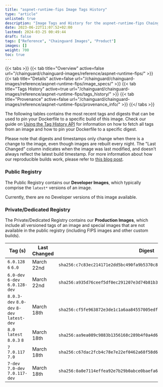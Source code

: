 ```yaml
---
title: "aspnet-runtime-fips Image Tags History"
type: "article"
unlisted: true
description: "Image Tags and History for the aspnet-runtime-fips Chainguard Image"
date: 2023-06-22T11:07:52+02:00
lastmod: 2024-03-25 00:49:44
draft: false
tags: ["Reference", "Chainguard Images", "Product"]
images: []
weight: 700
toc: true
---
```


{{< tabs >}}
{{< tab title="Overview" active=false url="/chainguard/chainguard-images/reference/aspnet-runtime-fips/" >}}
{{< tab title="Details" active=false url="/chainguard/chainguard-images/reference/aspnet-runtime-fips/image_specs/" >}}
{{< tab title="Tags History" active=true url="/chainguard/chainguard-images/reference/aspnet-runtime-fips/tags_history/" >}}
{{< tab title="Provenance" active=false url="/chainguard/chainguard-images/reference/aspnet-runtime-fips/provenance_info/" >}}
{{</ tabs >}}

The following tables contains the most recent tags and digests that can be used to pin your Dockerfile to a specific build of this image. Check our guide on [Using the Tag History API](/chainguard/chainguard-images/using-the-tag-history-api/) for information on how to fetch all tags from an image and how to pin your Dockerfile to a specific digest.

Please note that digests and timestamps only change when there is a change to the image, even though images are rebuilt every night. The "Last Changed" column indicates when the image was last modified, and doesn't always reflect the latest build timestamp. For more information about how our reproducible builds work, please refer to [this blog post](https://www.chainguard.dev/unchained/reproducing-chainguards-reproducible-image-builds).

### Public Registry
The Public Registry contains our **Developer Images**, which typically comprise the `latest*` versions of an image.

Currently, there are no Developer versions of this image available.

### Private/Dedicated Registry
The Private/Dedicated Registry contains our **Production Images**, which include all versioned tags of an image and special images that are not available in the public registry (including FIPS images and other custom builds).

| Tag (s)                                     | Last Changed | Digest                                                                    |
|---------------------------------------------|--------------|---------------------------------------------------------------------------|
|  `6.0.128` `6` `6.0`                        | March 22nd   | `sha256:c7c83ec214171e2dd5bc490fa9b5370c8b06790f53a0b79208a013cd6e55f34d` |
|  `6.0-dev` `6-dev` `6.0.128-dev`            | March 22nd   | `sha256:a935d76ceef5df0ec291207e3d74b81b35d4d4eef9facdf1a08f1b99e7577f2b` |
|  `8.0.3-dev` `8.0-dev` `8-dev` `latest-dev` | March 18th   | `sha256:cf5fe963872e3de1c1a6aa84557005edf6f97d1080c3ea00e6af84f9e571e2b5` |
|  `8.0` `latest` `8.0.3` `8`                 | March 18th   | `sha256:aa9ea089c9883b1356168c289b4f0a4d67d268b5ecc3cd4c50ab1bfe008065f6` |
|  `7` `7.0.117` `7.0`                        | March 18th   | `sha256:c67dac2fcb4c78e7e22ef0462a68f58d6aaf47e12850401336a4dc5ad7b5294c` |
|  `7-dev` `7.0-dev` `7.0.117-dev`            | March 18th   | `sha256:0a0e7114effea92e7b29b0abce0baefa6f879c7cce4cee96356782bf07de1940` |

